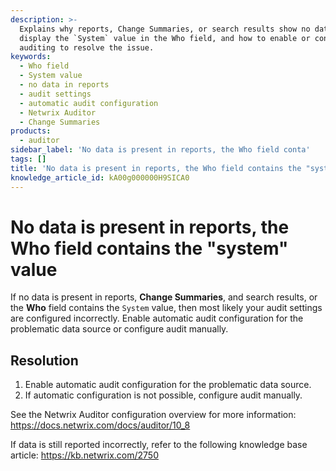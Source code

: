 ```yaml
---
description: >-
  Explains why reports, Change Summaries, or search results show no data or
  display the `System` value in the Who field, and how to enable or configure
  auditing to resolve the issue.
keywords:
  - Who field
  - System value
  - no data in reports
  - audit settings
  - automatic audit configuration
  - Netwrix Auditor
  - Change Summaries
products:
  - auditor
sidebar_label: 'No data is present in reports, the Who field conta'
tags: []
title: 'No data is present in reports, the Who field contains the "system" value'
knowledge_article_id: kA00g000000H9SICA0
---
```


# No data is present in reports, the Who field contains the "system" value

If no data is present in reports, **Change Summaries**, and search results, or the **Who** field contains the `System` value, then most likely your audit settings are configured incorrectly. Enable automatic audit configuration for the problematic data source or configure audit manually.

## Resolution

1. Enable automatic audit configuration for the problematic data source.
2. If automatic configuration is not possible, configure audit manually.

See the Netwrix Auditor configuration overview for more information:
https://docs.netwrix.com/docs/auditor/10_8

If data is still reported incorrectly, refer to the following knowledge base article:
https://kb.netwrix.com/2750
